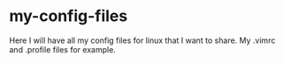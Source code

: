 # my-config-files
Here I will have all my config files for linux that I want to share. My .vimrc and .profile files for example.
